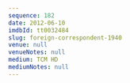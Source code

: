 ```yaml
---
sequence: 182
date: 2012-06-10
imdbId: tt0032484
slug: foreign-correspondent-1940
venue: null
venueNotes: null
medium: TCM HD
mediumNotes: null
---
```

